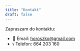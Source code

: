 ```yaml
---
title: "Kontakt"
draft: false
---
```


Zapraszam do kontaktu:

- 📧 Email: horoszko@gmail.com
- 📞 Telefon: 664 203 160